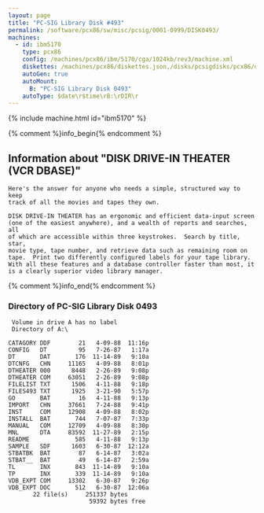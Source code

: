 ```yaml
---
layout: page
title: "PC-SIG Library Disk #493"
permalink: /software/pcx86/sw/misc/pcsig/0001-0999/DISK0493/
machines:
  - id: ibm5170
    type: pcx86
    config: /machines/pcx86/ibm/5170/cga/1024kb/rev3/machine.xml
    diskettes: /machines/pcx86/diskettes.json,/disks/pcsigdisks/pcx86/diskettes.json
    autoGen: true
    autoMount:
      B: "PC-SIG Library Disk 0493"
    autoType: $date\r$time\rB:\rDIR\r
---
```


{% include machine.html id="ibm5170" %}

{% comment %}info_begin{% endcomment %}

## Information about "DISK DRIVE-IN THEATER (VCR DBASE)"

    Here's the answer for anyone who needs a simple, structured way to keep
    track of all the movies and tapes they own.
    
    DISK DRIVE-IN THEATER has an ergonomic and efficient data-input screen
    (one of the easiest anywhere), and a wealth of reports and searches, all
    of which are accessible within three keystrokes.  Search by title, star,
    movie type, tape number, and retrieve data such as remaining room on
    tape.  Print two differently configured labels for your tape library.
    With all these features and a database controller faster than most, it
    is a clearly superior video library manager.
{% comment %}info_end{% endcomment %}


### Directory of PC-SIG Library Disk 0493

     Volume in drive A has no label
     Directory of A:\

    CATAGORY DDF        21   4-09-88  11:16p
    CONFIG   DT         95   7-26-87   1:17a
    DT       DAT       176  11-14-89   9:10a
    DTCNFG   CHN     11165   4-09-88   8:01p
    DTHEATER 000      8448   2-26-89   9:08p
    DTHEATER COM     63051   2-26-89   9:08p
    FILELIST TXT      1506   4-11-88   9:18p
    FILES493 TXT      1925   3-21-90   5:57p
    GO       BAT        16   4-11-88   9:13p
    IMPORT   CHN     37661   7-24-88   9:41p
    INST     COM     12908   4-09-88   8:02p
    INSTALL  BAT       744   7-07-87   7:33p
    MANUAL   COM     12709   4-09-88   8:30p
    MNL      DTA     83592  11-27-89   2:15p
    README             585   4-11-88   9:13p
    SAMPLE   SDF      1603   6-30-87  12:12a
    STBATBK  BAT        87   6-14-87   3:02a
    STBAT__  BAT        49   6-14-87   2:59a
    TL       INX       843  11-14-89   9:10a
    TP       INX       339  11-14-89   9:10a
    VDB_EXPT COM     13302   6-30-87   9:26p
    VDB_EXPT DOC       512   6-30-87  12:06a
           22 file(s)     251337 bytes
                           59392 bytes free
